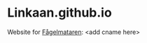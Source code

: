 # Linkaan.github.io
Website for [Fågelmataren](https://github.com/Linkaan/Fagelmatare): &lt;add cname here>
